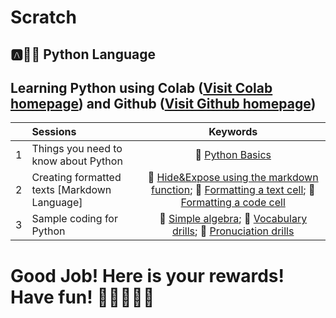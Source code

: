 # Scratch

## :a::hamster::paw_prints: Python Language
## **Learning Python** using **Colab** ([Visit Colab homepage](https://colab.research.google.com/?utm_source=scs-index)) and **Github** ([Visit Github homepage](https://github.com/))

|  | Sessions | Keywords |
|:--|:---|:---:|
| 1 | Things you need to know about Python | 🐾 [Python Basics](https://github.com/ms624atyale/Scratch/blob/main/Python_Basics.ipynb) |  
| 2 | Creating formatted texts [Markdown Language] | 🐤 [Hide&Expose using the markdown function](https://github.com/ms624atyale/Scratch/blob/main/Markdown1_Hide%26Expose_ModifiedfromMK316.ipynb); 🐣 [Formatting a text cell](https://github.com/ms624atyale/Scratch/blob/main/TextCells_Format_ModifiedfromMK316.ipynb); 🐥 [Formatting a code cell](https://github.com/ms624atyale/Scratch/blob/main/CodeCells_Basic_.ipynb)|
| 3 | Sample coding for Python | 🐠 [Simple algebra]();  🐬 [Vocabulary drills]();  🐳  [Pronuciation drills](https://github.com/ms624atyale/Scratch/blob/main/Markdown3_Text2Speech_ModifiedfromMK316.ipynb) |  


# Good Job! Here is your rewards! Have fun! :icecream::tropical_drink::cake::apple::watermelon:
